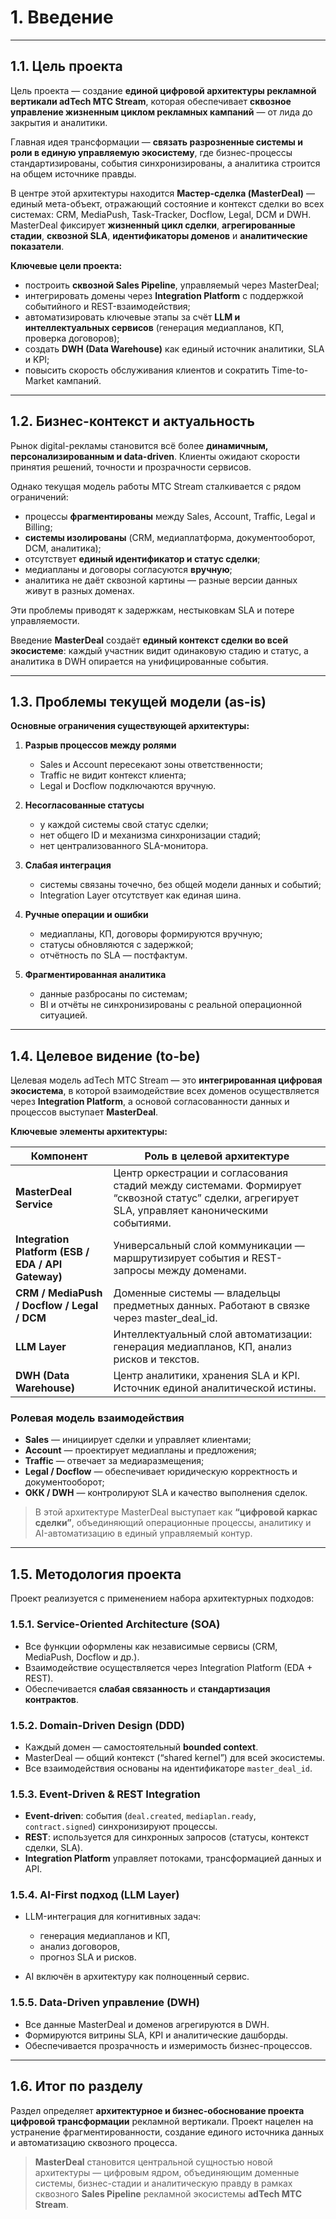 # **1. Введение**

---

## **1.1. Цель проекта**

Цель проекта — создание **единой цифровой архитектуры рекламной вертикали adTech МТС Stream**,
которая обеспечивает **сквозное управление жизненным циклом рекламных кампаний** — от лида до закрытия и аналитики.

Главная идея трансформации — **связать разрозненные системы и роли в единую управляемую экосистему**,
где бизнес-процессы стандартизированы, события синхронизированы, а аналитика строится на общем источнике правды.

В центре этой архитектуры находится **Мастер-сделка (MasterDeal)** —
единый мета-объект, отражающий состояние и контекст сделки во всех системах: CRM, MediaPush, Task-Tracker, Docflow, Legal, DCM и DWH.
MasterDeal фиксирует **жизненный цикл сделки**, **агрегированные стадии**, **сквозной SLA**, **идентификаторы доменов** и **аналитические показатели**.

**Ключевые цели проекта:**

* построить **сквозной Sales Pipeline**, управляемый через MasterDeal;
* интегрировать домены через **Integration Platform** с поддержкой событийного и REST-взаимодействия;
* автоматизировать ключевые этапы за счёт **LLM и интеллектуальных сервисов** (генерация медиапланов, КП, проверка договоров);
* создать **DWH (Data Warehouse)** как единый источник аналитики, SLA и KPI;
* повысить скорость обслуживания клиентов и сократить Time-to-Market кампаний.

---

## **1.2. Бизнес-контекст и актуальность**

Рынок digital-рекламы становится всё более **динамичным, персонализированным и data-driven**.
Клиенты ожидают скорости принятия решений, точности и прозрачности сервисов.

Однако текущая модель работы МТС Stream сталкивается с рядом ограничений:

* процессы **фрагментированы** между Sales, Account, Traffic, Legal и Billing;
* **системы изолированы** (CRM, медиаплатформа, документооборот, DCM, аналитика);
* отсутствует **единый идентификатор и статус сделки**;
* медиапланы и договоры согласуются **вручную**;
* аналитика не даёт сквозной картины — разные версии данных живут в разных доменах.

Эти проблемы приводят к задержкам, нестыковкам SLA и потере управляемости.

Введение **MasterDeal** создаёт **единый контекст сделки во всей экосистеме**:
каждый участник видит одинаковую стадию и статус, а аналитика в DWH опирается на унифицированные события.

---

## **1.3. Проблемы текущей модели (as-is)**

**Основные ограничения существующей архитектуры:**

1. **Разрыв процессов между ролями**

    * Sales и Account пересекают зоны ответственности;
    * Traffic не видит контекст клиента;
    * Legal и Docflow подключаются вручную.

2. **Несогласованные статусы**

    * у каждой системы свой статус сделки;
    * нет общего ID и механизма синхронизации стадий;
    * нет централизованного SLA-монитора.

3. **Слабая интеграция**

    * системы связаны точечно, без общей модели данных и событий;
    * Integration Layer отсутствует как единая шина.

4. **Ручные операции и ошибки**

    * медиапланы, КП, договоры формируются вручную;
    * статусы обновляются с задержкой;
    * отчётность по SLA — постфактум.

5. **Фрагментированная аналитика**

    * данные разбросаны по системам;
    * BI и отчёты не синхронизированы с реальной операционной ситуацией.

---

## **1.4. Целевое видение (to-be)**

Целевая модель adTech МТС Stream — это **интегрированная цифровая экосистема**,
в которой взаимодействие всех доменов осуществляется через **Integration Platform**,
а основой согласованности данных и процессов выступает **MasterDeal**.

**Ключевые элементы архитектуры:**

| Компонент                                          | Роль в целевой архитектуре                                                                                                                      |
| -------------------------------------------------- | ----------------------------------------------------------------------------------------------------------------------------------------------- |
| **MasterDeal Service**                             | Центр оркестрации и согласования стадий между системами. Формирует “сквозной статус” сделки, агрегирует SLA, управляет каноническими событиями. |
| **Integration Platform (ESB / EDA / API Gateway)** | Универсальный слой коммуникации — маршрутизирует события и REST-запросы между доменами.                                                         |
| **CRM / MediaPush / Docflow / Legal / DCM**        | Доменные системы — владельцы предметных данных. Работают в связке через master_deal_id.                                                         |
| **LLM Layer**                                      | Интеллектуальный слой автоматизации: генерация медиапланов, КП, анализ рисков и текстов.                                                        |
| **DWH (Data Warehouse)**                           | Центр аналитики, хранения SLA и KPI. Источник единой аналитической истины.                                                                      |

### **Ролевая модель взаимодействия**

* **Sales** — инициирует сделки и управляет клиентами;
* **Account** — проектирует медиапланы и предложения;
* **Traffic** — отвечает за медиаразмещения;
* **Legal / Docflow** — обеспечивает юридическую корректность и документооборот;
* **ОКК / DWH** — контролируют SLA и качество выполнения сделок.

> В этой архитектуре MasterDeal выступает как **“цифровой каркас сделки”**,
> объединяющий операционные процессы, аналитику и AI-автоматизацию в единый управляемый контур.

---

## **1.5. Методология проекта**

Проект реализуется с применением набора архитектурных подходов:

### **1.5.1. Service-Oriented Architecture (SOA)**

* Все функции оформлены как независимые сервисы (CRM, MediaPush, Docflow и др.).
* Взаимодействие осуществляется через Integration Platform (EDA + REST).
* Обеспечивается **слабая связанность** и **стандартизация контрактов**.

### **1.5.2. Domain-Driven Design (DDD)**

* Каждый домен — самостоятельный **bounded context**.
* MasterDeal — общий контекст (“shared kernel”) для всей экосистемы.
* Все взаимодействия основаны на идентификаторе `master_deal_id`.

### **1.5.3. Event-Driven & REST Integration**

* **Event-driven**: события (`deal.created`, `mediaplan.ready`, `contract.signed`) синхронизируют процессы.
* **REST**: используется для синхронных запросов (статусы, контекст сделки, SLA).
* **Integration Platform** управляет потоками, трансформацией данных и API.

### **1.5.4. AI-First подход (LLM Layer)**

* LLM-интеграция для когнитивных задач:

    * генерация медиапланов и КП,
    * анализ договоров,
    * прогноз SLA и рисков.
* AI включён в архитектуру как полноценный сервис.

### **1.5.5. Data-Driven управление (DWH)**

* Все данные MasterDeal и доменов агрегируются в DWH.
* Формируются витрины SLA, KPI и аналитические дашборды.
* Обеспечивается прозрачность и измеримость бизнес-процессов.

---

## **1.6. Итог по разделу**

Раздел определяет **архитектурное и бизнес-обоснование проекта цифровой трансформации** рекламной вертикали.
Проект нацелен на устранение фрагментированности, создание единого источника данных и автоматизацию сквозного процесса.

> **MasterDeal** становится центральной сущностью новой архитектуры —
> цифровым ядром, объединяющим доменные системы, бизнес-стадии и аналитическую правду
> в рамках сквозного **Sales Pipeline** рекламной экосистемы **adTech МТС Stream**.
